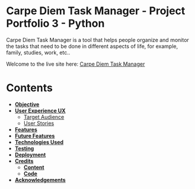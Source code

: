# **Carpe Diem Task Manager - Project Portfolio 3 - Python**

Carpe Diem Task Manager is a tool that helps people organize and monitor the tasks that need to be done in different aspects of life, for example, family, studies, work, etc.. 

Welcome to the live site here: <a href="https://pp3-task-tracker.herokuapp.com/" target="_blank">Carpe Diem Task Manager</a>

# Contents

* [**Objective**](<#objective>)
* [**User Experience UX**](<#user-experience-ux>)
    * [Target Audience](<#target-audience>)
    * [User Stories](<#user-stories>)
* [**Features**](<#features>)
* [**Future Features**](<#future-features>)
* [**Technologies Used**](<#technologies-used>)
* [**Testing**](<#testing>)
* [**Deployment**](<#deployment>)
* [**Credits**](<#credits>)
    * [**Content**](<#content>)
    * [**Code**](<#code>)
*  [**Acknowledgements**](<#acknowledgements>)